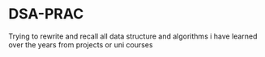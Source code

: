 # DSA-PRAC
Trying to rewrite and recall all data structure and algorithms i have learned over the years from projects or uni courses
